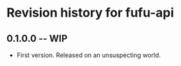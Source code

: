 # Revision history for fufu-api

## 0.1.0.0 -- WIP

* First version. Released on an unsuspecting world.

